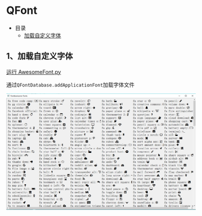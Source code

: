 # QFont

- 目录
  - [加载自定义字体](#1加载自定义字体)

## 1、加载自定义字体
[运行 AwesomeFont.py](AwesomeFont.py)

通过`QFontDatabase.addApplicationFont`加载字体文件

![AwesomeFont](ScreenShot/AwesomeFont.png)